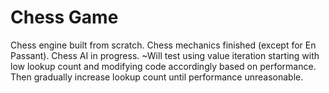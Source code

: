 # Chess Game

Chess engine built from scratch. 
Chess mechanics finished (except for En Passant). 
Chess AI in progress. 
~Will test using value iteration starting with low lookup count 
and modifying code accordingly based on performance. Then gradually
increase lookup count until performance unreasonable.
